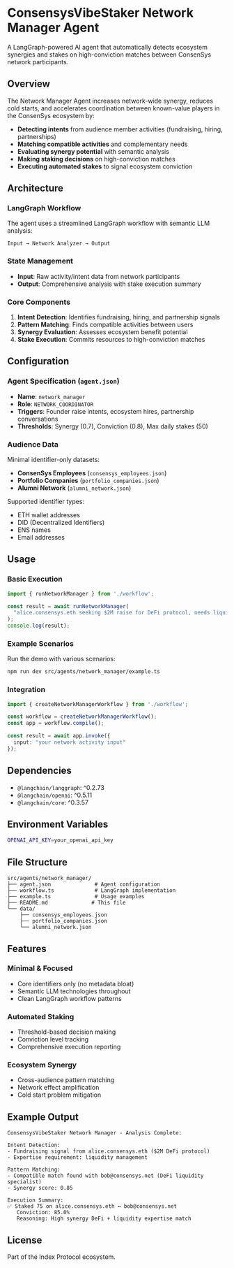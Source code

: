 # ConsensysVibeStaker Network Manager Agent

A LangGraph-powered AI agent that automatically detects ecosystem synergies and stakes on high-conviction matches between ConsenSys network participants.

## Overview

The Network Manager Agent increases network-wide synergy, reduces cold starts, and accelerates coordination between known-value players in the ConsenSys ecosystem by:

- **Detecting intents** from audience member activities (fundraising, hiring, partnerships)
- **Matching compatible activities** and complementary needs
- **Evaluating synergy potential** with semantic analysis
- **Making staking decisions** on high-conviction matches
- **Executing automated stakes** to signal ecosystem conviction

## Architecture

### LangGraph Workflow
The agent uses a streamlined LangGraph workflow with semantic LLM analysis:

```
Input → Network Analyzer → Output
```

### State Management
- **Input**: Raw activity/intent data from network participants
- **Output**: Comprehensive analysis with stake execution summary

### Core Components

1. **Intent Detection**: Identifies fundraising, hiring, and partnership signals
2. **Pattern Matching**: Finds compatible activities between users
3. **Synergy Evaluation**: Assesses ecosystem benefit potential  
4. **Stake Execution**: Commits resources to high-conviction matches

## Configuration

### Agent Specification (`agent.json`)
- **Name**: `network_manager`
- **Role**: `NETWORK_COORDINATOR`
- **Triggers**: Founder raise intents, ecosystem hires, partnership conversations
- **Thresholds**: Synergy (0.7), Conviction (0.8), Max daily stakes (50)

### Audience Data
Minimal identifier-only datasets:
- **ConsenSys Employees** (`consensys_employees.json`)
- **Portfolio Companies** (`portfolio_companies.json`)  
- **Alumni Network** (`alumni_network.json`)

Supported identifier types:
- ETH wallet addresses
- DID (Decentralized Identifiers)
- ENS names
- Email addresses

## Usage

### Basic Execution
```typescript
import { runNetworkManager } from './workflow';

const result = await runNetworkManager(
  "alice.consensys.eth seeking $2M raise for DeFi protocol, needs liquidity expertise"
);
console.log(result);
```

### Example Scenarios
Run the demo with various scenarios:
```bash
npm run dev src/agents/network_manager/example.ts
```

### Integration
```typescript
import { createNetworkManagerWorkflow } from './workflow';

const workflow = createNetworkManagerWorkflow();
const app = workflow.compile();

const result = await app.invoke({ 
  input: "your network activity input" 
});
```

## Dependencies

- `@langchain/langgraph`: ^0.2.73
- `@langchain/openai`: ^0.5.11
- `@langchain/core`: ^0.3.57

## Environment Variables

```bash
OPENAI_API_KEY=your_openai_api_key
```

## File Structure

```
src/agents/network_manager/
├── agent.json              # Agent configuration
├── workflow.ts             # LangGraph implementation
├── example.ts              # Usage examples
├── README.md              # This file
└── data/
    ├── consensys_employees.json
    ├── portfolio_companies.json
    └── alumni_network.json
```

## Features

### Minimal & Focused
- Core identifiers only (no metadata bloat)
- Semantic LLM technologies throughout
- Clean LangGraph workflow patterns

### Automated Staking
- Threshold-based decision making
- Conviction level tracking
- Comprehensive execution reporting

### Ecosystem Synergy
- Cross-audience pattern matching
- Network effect amplification
- Cold start problem mitigation

## Example Output

```
ConsensysVibeStaker Network Manager - Analysis Complete:

Intent Detection:
- Fundraising signal from alice.consensys.eth ($2M DeFi protocol)
- Expertise requirement: liquidity management

Pattern Matching:
- Compatible match found with bob@consensys.net (DeFi liquidity specialist)
- Synergy score: 0.85

Execution Summary:
✅ Staked 75 on alice.consensys.eth ↔ bob@consensys.net
   Conviction: 85.0%
   Reasoning: High synergy DeFi + liquidity expertise match
```

## License

Part of the Index Protocol ecosystem. 